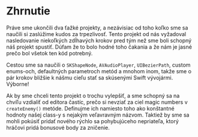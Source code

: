 # Zhrnutie

Práve sme ukončili dva ťažké projekty, a nezávisiac od toho koľko sme sa naučili si zaslúžime kudos za trpezlivosť. Tento projekt od nás vyžadoval nasledovanie niekoľkých zdĺhavých krokov pred tým než sme boli schopný náš projekt spustiť. Dúfam že to bolo hodné toho čakania a že nám je jasné prečo bol všetok ten kód potrebný.

Cestou sme sa naučili o `SKShapeNode`, `AVAudioPlayer`, `UIBezierPath`, custom enums-och, defaultných parametroch metód a mnohom inom, takže sme o pár krokov bližšie k nášmu cieľu stať sa skúsenými Swift vývojármi. Výborne!

Ak by sme chceli tento projekt o trochu vylepšiť, a sme schopný sa na chvíľu vzdialiť od editora častíc, prečo si nevziať za ciel magic numbers v `createEnemy()` metóde. Definujme ich namiesto toho ako konštantné hodnoty našej class-y s nejakým veľavravným názvom. Taktiež by sme sa mohli pokúsiť pridať nového rýchlo sa pohybujúceho nepriateľa, ktorý hráčovi pridá bonusové body za zničenie.

